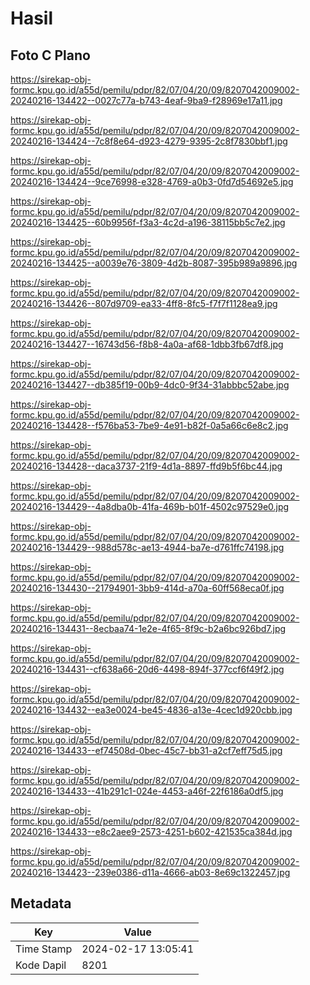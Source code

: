 # Hasil

## Foto C Plano

https://sirekap-obj-formc.kpu.go.id/a55d/pemilu/pdpr/82/07/04/20/09/8207042009002-20240216-134422--0027c77a-b743-4eaf-9ba9-f28969e17a11.jpg

https://sirekap-obj-formc.kpu.go.id/a55d/pemilu/pdpr/82/07/04/20/09/8207042009002-20240216-134424--7c8f8e64-d923-4279-9395-2c8f7830bbf1.jpg

https://sirekap-obj-formc.kpu.go.id/a55d/pemilu/pdpr/82/07/04/20/09/8207042009002-20240216-134424--9ce76998-e328-4769-a0b3-0fd7d54692e5.jpg

https://sirekap-obj-formc.kpu.go.id/a55d/pemilu/pdpr/82/07/04/20/09/8207042009002-20240216-134425--60b9956f-f3a3-4c2d-a196-38115bb5c7e2.jpg

https://sirekap-obj-formc.kpu.go.id/a55d/pemilu/pdpr/82/07/04/20/09/8207042009002-20240216-134425--a0039e76-3809-4d2b-8087-395b989a9896.jpg

https://sirekap-obj-formc.kpu.go.id/a55d/pemilu/pdpr/82/07/04/20/09/8207042009002-20240216-134426--807d9709-ea33-4ff8-8fc5-f7f7f1128ea9.jpg

https://sirekap-obj-formc.kpu.go.id/a55d/pemilu/pdpr/82/07/04/20/09/8207042009002-20240216-134427--16743d56-f8b8-4a0a-af68-1dbb3fb67df8.jpg

https://sirekap-obj-formc.kpu.go.id/a55d/pemilu/pdpr/82/07/04/20/09/8207042009002-20240216-134427--db385f19-00b9-4dc0-9f34-31abbbc52abe.jpg

https://sirekap-obj-formc.kpu.go.id/a55d/pemilu/pdpr/82/07/04/20/09/8207042009002-20240216-134428--f576ba53-7be9-4e91-b82f-0a5a66c6e8c2.jpg

https://sirekap-obj-formc.kpu.go.id/a55d/pemilu/pdpr/82/07/04/20/09/8207042009002-20240216-134428--daca3737-21f9-4d1a-8897-ffd9b5f6bc44.jpg

https://sirekap-obj-formc.kpu.go.id/a55d/pemilu/pdpr/82/07/04/20/09/8207042009002-20240216-134429--4a8dba0b-41fa-469b-b01f-4502c97529e0.jpg

https://sirekap-obj-formc.kpu.go.id/a55d/pemilu/pdpr/82/07/04/20/09/8207042009002-20240216-134429--988d578c-ae13-4944-ba7e-d761ffc74198.jpg

https://sirekap-obj-formc.kpu.go.id/a55d/pemilu/pdpr/82/07/04/20/09/8207042009002-20240216-134430--21794901-3bb9-414d-a70a-60ff568eca0f.jpg

https://sirekap-obj-formc.kpu.go.id/a55d/pemilu/pdpr/82/07/04/20/09/8207042009002-20240216-134431--8ecbaa74-1e2e-4f65-8f9c-b2a6bc926bd7.jpg

https://sirekap-obj-formc.kpu.go.id/a55d/pemilu/pdpr/82/07/04/20/09/8207042009002-20240216-134431--cf638a66-20d6-4498-894f-377ccf6f49f2.jpg

https://sirekap-obj-formc.kpu.go.id/a55d/pemilu/pdpr/82/07/04/20/09/8207042009002-20240216-134432--ea3e0024-be45-4836-a13e-4cec1d920cbb.jpg

https://sirekap-obj-formc.kpu.go.id/a55d/pemilu/pdpr/82/07/04/20/09/8207042009002-20240216-134433--ef74508d-0bec-45c7-bb31-a2cf7eff75d5.jpg

https://sirekap-obj-formc.kpu.go.id/a55d/pemilu/pdpr/82/07/04/20/09/8207042009002-20240216-134433--41b291c1-024e-4453-a46f-22f6186a0df5.jpg

https://sirekap-obj-formc.kpu.go.id/a55d/pemilu/pdpr/82/07/04/20/09/8207042009002-20240216-134433--e8c2aee9-2573-4251-b602-421535ca384d.jpg

https://sirekap-obj-formc.kpu.go.id/a55d/pemilu/pdpr/82/07/04/20/09/8207042009002-20240216-134423--239e0386-d11a-4666-ab03-8e69c1322457.jpg


## Metadata

| Key        | Value               |
| ---------- | ------------------- |
| Time Stamp | 2024-02-17 13:05:41 |
| Kode Dapil | 8201                |



